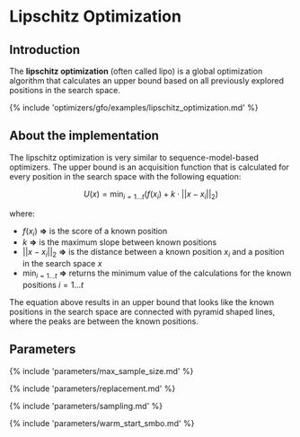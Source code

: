 # Lipschitz Optimization


## Introduction

The **lipschitz optimization** (often called lipo) is a global optimization algorithm that calculates an upper bound based on all previously explored positions in the search space. 


{% include 'optimizers/gfo/examples/lipschitz_optimization.md' %}

## About the implementation

The lipschitz optimization is very similar to sequence-model-based optimizers. The upper bound is an acquisition function that is calculated for every position in the search space with the following equation:

$$
U(x) = \min_{i=1...t}(f(x_i) + k \cdot || x-x_i ||_2)
$$

where:

- $f(x_i)$ **=>** is the score of a known position
- $k$ **=>** is the maximum slope between known positions
- $|| x-x_i ||_2$ **=>** is the distance between a known position $x_i$ and a position in the search space $x$
- $\min_{i=1...t}$ **=>** returns the minimum value of the calculations for the known positions $i=1...t$

The equation above results in an upper bound that looks like the known positions in the search space are connected with pyramid shaped lines, where the peaks are between the known positions. 


## Parameters

{% include 'parameters/max_sample_size.md' %}

{% include 'parameters/replacement.md' %}

{% include 'parameters/sampling.md' %}

{% include 'parameters/warm_start_smbo.md' %}

